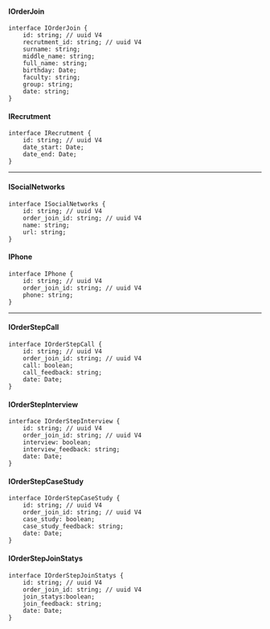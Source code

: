 
#### IOrderJoin
```TS
interface IOrderJoin {
	id: string; // uuid V4
	recrutment_id: string; // uuid V4
	surname: string;
	middle_name: string;
	full_name: string;
	birthday: Date;
	faculty: string;
	group: string;
	date: string;
}
```
#### IRecrutment
```TS
interface IRecrutment {
	id: string; // uuid V4
	date_start: Date;
	date_end: Date;
}
```
---
#### ISocialNetworks
```TS
interface ISocialNetworks {
	id: string; // uuid V4
	order_join_id: string; // uuid V4
	name: string;
	url: string;
}
```
#### IPhone
```TS
interface IPhone {
	id: string; // uuid V4
	order_join_id: string; // uuid V4
	phone: string;
}
```
---
#### IOrderStepCall
```TS
interface IOrderStepCall {
	id: string; // uuid V4
	order_join_id: string; // uuid V4
	call: boolean;
	call_feedback: string;
	date: Date;
}
```
#### IOrderStepInterview
```TS
interface IOrderStepInterview {
	id: string; // uuid V4
	order_join_id: string; // uuid V4
	interview: boolean;
	interview_feedback: string;
	date: Date;
}
```
#### IOrderStepCaseStudy
```TS
interface IOrderStepCaseStudy {
	id: string; // uuid V4
	order_join_id: string; // uuid V4
	case_study: boolean;
	case_study_feedback: string;
	date: Date;
}
```
#### IOrderStepJoinStatys
```TS
interface IOrderStepJoinStatys {
	id: string; // uuid V4
	order_join_id: string; // uuid V4
	join_statys:boolean;
	join_feedback: string;
	date: Date;
}
```
